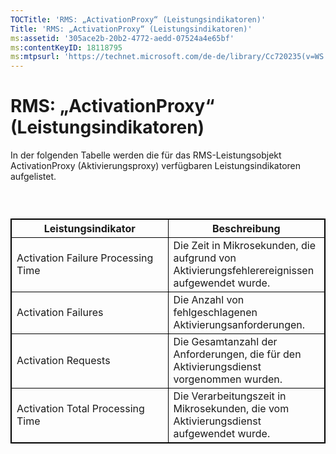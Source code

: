 ```yaml
---
TOCTitle: 'RMS: „ActivationProxy“ (Leistungsindikatoren)'
Title: 'RMS: „ActivationProxy“ (Leistungsindikatoren)'
ms:assetid: '305ace2b-20b2-4772-aedd-07524a4e65bf'
ms:contentKeyID: 18118795
ms:mtpsurl: 'https://technet.microsoft.com/de-de/library/Cc720235(v=WS.10)'
---
```


RMS: „ActivationProxy“ (Leistungsindikatoren)
=============================================

In der folgenden Tabelle werden die für das RMS-Leistungsobjekt ActivationProxy (Aktivierungsproxy) verfügbaren Leistungsindikatoren aufgelistet.

###  

 
<table style="border:1px solid black;">
<colgroup>
<col width="50%" />
<col width="50%" />
</colgroup>
<thead>
<tr class="header">
<th style="border:1px solid black;" >Leistungsindikator</th>
<th style="border:1px solid black;" >Beschreibung</th>
</tr>
</thead>
<tbody>
<tr class="odd">
<td style="border:1px solid black;">Activation Failure Processing Time</td>
<td style="border:1px solid black;">Die Zeit in Mikrosekunden, die aufgrund von Aktivierungsfehlerereignissen aufgewendet wurde.</td>
</tr>
<tr class="even">
<td style="border:1px solid black;">Activation Failures</td>
<td style="border:1px solid black;">Die Anzahl von fehlgeschlagenen Aktivierungsanforderungen.</td>
</tr>
<tr class="odd">
<td style="border:1px solid black;">Activation Requests</td>
<td style="border:1px solid black;">Die Gesamtanzahl der Anforderungen, die für den Aktivierungsdienst vorgenommen wurden.</td>
</tr>
<tr class="even">
<td style="border:1px solid black;">Activation Total Processing Time</td>
<td style="border:1px solid black;">Die Verarbeitungszeit in Mikrosekunden, die vom Aktivierungsdienst aufgewendet wurde.</td>
</tr>
</tbody>
</table>
